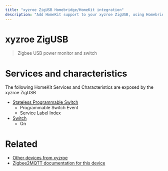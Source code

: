 ```yaml
---
title: "xyzroe ZigUSB Homebridge/HomeKit integration"
description: "Add HomeKit support to your xyzroe ZigUSB, using Homebridge, Zigbee2MQTT and homebridge-z2m."
---
```

<!---
This file has been GENERATED using src/docgen/docgen.ts
DO NOT EDIT THIS FILE MANUALLY!
-->
# xyzroe ZigUSB
> Zigbee USB power monitor and switch


# Services and characteristics
The following HomeKit Services and Characteristics are exposed by
the xyzroe ZigUSB

* [Stateless Programmable Switch](../../action.md)
  * Programmable Switch Event
  * Service Label Index
* [Switch](../../switch.md)
  * On


# Related
* [Other devices from xyzroe](../index.md#xyzroe)
* [Zigbee2MQTT documentation for this device](https://www.zigbee2mqtt.io/devices/ZigUSB.html)